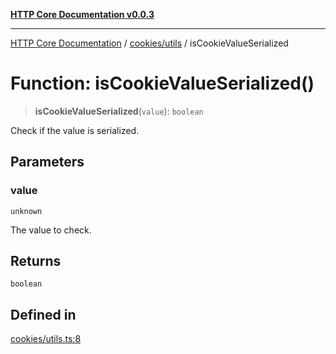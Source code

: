 [**HTTP Core Documentation v0.0.3**](../../../README.md)

***

[HTTP Core Documentation](../../../modules.md) / [cookies/utils](../README.md) / isCookieValueSerialized

# Function: isCookieValueSerialized()

> **isCookieValueSerialized**(`value`): `boolean`

Check if the value is serialized.

## Parameters

### value

`unknown`

The value to check.

## Returns

`boolean`

## Defined in

[cookies/utils.ts:8](https://github.com/stonemjs/http-core/blob/33a82b77e98ade423889148c13f25ccd40b75c8a/src/cookies/utils.ts#L8)
